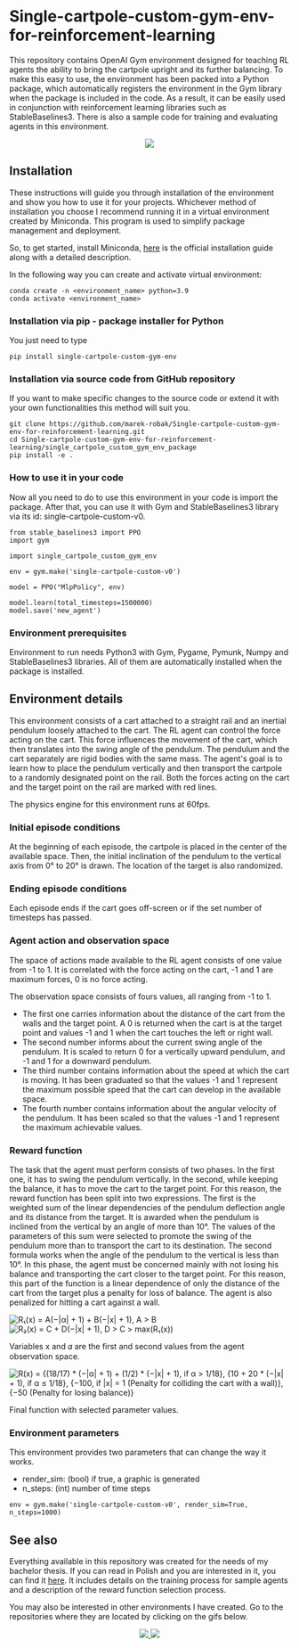 # Single-cartpole-custom-gym-env-for-reinforcement-learning

This repository contains OpenAI Gym environment designed for teaching RL
agents the ability to bring the cartpole upright and its further balancing.
To make this easy to use, the environment has been packed into a Python package,
which automatically registers the environment in the Gym library when the package
is included in the code. As a result, it can be easily used in conjunction with
reinforcement learning libraries such as StableBaselines3. There is also a sample
code for training and evaluating agents in this environment.

<p align="center">
  <img src="media/cartpole_540.gif"/>
</p>

## Installation

These instructions will guide you through installation of the environment and
show you how to use it for your projects. Whichever method of installation you
choose I recommend running it in a virtual environment created by Miniconda.
This program is used to simplify package management and deployment.

So, to get started, install Miniconda, [here](https://docs.conda.io/en/latest/miniconda.html)
is the official installation guide along with a detailed description.

In the following way you can create and activate virtual environment:

```
conda create -n <environment_name> python=3.9
conda activate <environment_name>
```

### Installation via pip - package installer for Python

You just need to type

```
pip install single-cartpole-custom-gym-env
```

### Installation via source code from GitHub repository

If you want to make specific changes to the source code or extend it with your
own functionalities this method will suit you.

```
git clone https://github.com/marek-robak/Single-cartpole-custom-gym-env-for-reinforcement-learning.git
cd Single-cartpole-custom-gym-env-for-reinforcement-learning/single_cartpole_custom_gym_env_package
pip install -e .
```

### How to use it in your code

Now all you need to do to use this environment in your code is import the package.
After that, you can use it with Gym and StableBaselines3 library via its
id: single-cartpole-custom-v0.

```
from stable_baselines3 import PPO
import gym

import single_cartpole_custom_gym_env

env = gym.make('single-cartpole-custom-v0')

model = PPO("MlpPolicy", env)

model.learn(total_timesteps=1500000)
model.save('new_agent')
```

### Environment prerequisites

Environment to run needs Python3 with Gym, Pygame, Pymunk, Numpy and StableBaselines3
libraries. All of them are automatically installed when the package is installed.

## Environment details

This environment consists of a cart attached to a straight rail and an inertial
pendulum loosely attached to the cart. The RL agent can control the force acting
on the cart. This force influences the movement of the cart, which then translates
into the swing angle of the pendulum. The pendulum and the cart separately are
rigid bodies with the same mass. The agent's goal is to learn how to place the
pendulum vertically and then transport the cartpole to a randomly designated point
on the rail. Both the forces acting on the cart and the target point on the rail
are marked with red lines.

The physics engine for this environment runs at 60fps.

### Initial episode conditions

At the beginning of each episode, the cartpole is placed in the center of the
available space. Then, the initial inclination of the pendulum to the vertical axis
from 0° to 20° is drawn. The location of the target is also randomized.

### Ending episode conditions

Each episode ends if the cart goes off-screen or if the set number of timesteps
has passed.

### Agent action and observation space

The space of actions made available to the RL agent consists of one value from -1
to 1. It is correlated with the force acting on the cart, -1 and 1 are maximum forces,
0 is no force acting.

The observation space consists of fours values, all ranging from -1 to 1.
- The first one carries information about the distance of the cart from the walls
and the target point. A 0 is returned when the cart is at the target point
and values -1 and 1 when the cart touches the left or right wall.
- The second number informs about the current swing angle of the pendulum.
It is scaled to return 0 for a vertically upward pendulum, and -1 and 1 for a
downward pendulum.
- The third number contains information about the speed at which the cart is moving.
It has been graduated so that the values -1 and 1 represent the maximum possible
speed that the cart can develop in the available space.
- The fourth number contains information about the angular velocity of the pendulum.
It has been scaled so that the values -1 and 1 represent the maximum achievable values.

### Reward function

The task that the agent must perform consists of two phases. In the first one, it has to
swing the pendulum vertically. In the second, while keeping the balance, it has to move the cart
to the target point. For this reason, the reward function has been split into two expressions.
The first is the weighted sum of the linear dependencies of the pendulum deflection angle and
its distance from the target. It is awarded when the pendulum is inclined from the vertical
by an angle of more than 10°. The values ​​of the parameters of this sum were selected to
promote the swing of the pendulum more than to transport the cart to its destination. The
second formula works when the angle of the pendulum to the vertical is less than 10°. In
this phase, the agent must be concerned mainly with not losing his balance and transporting
the cart closer to the target point. For this reason, this part of the function is a linear
dependence of only the distance of the cart from the target plus a penalty for loss of
balance. The agent is also penalized for hitting a cart against a wall.

<picture> 
  <source media="(prefers-color-scheme: dark)" srcset="https://latex.codecogs.com/svg.latex?%5CLarge%5Ccolor%7Bwhite%7D%20R_1%28x%29%3DA%28-%7C%5Calpha%7C%2B1%29%2BB%28-%7Cx%7C%2B1%29%2C%5Cquad%20A%3E%20B">
  <source media="(prefers-color-scheme: dark)" srcset="https://latex.codecogs.com/svg.latex?%5CLarge%5Ccolor%7Bblack%7D%20R_1%28x%29%3DA%28-%7C%5Calpha%7C%2B1%29%2BB%28-%7Cx%7C%2B1%29%2C%5Cquad%20A%3E%20B">
  <img alt="R₁(x) = A(−|α| + 1) + B(−|x| + 1),    A > B">
</picture>

<picture> 
  <source media="(prefers-color-scheme: dark)" srcset="https://latex.codecogs.com/svg.latex?%5CLarge%5Ccolor%7Bwhite%7D%20R_2%28x%29%3DC%2BD%28-%7Cx%7C%2B1%29%2C%5Cquad%20D%3E%20C%3E%5Cmax%28R_1%28x%29%29">
  <source media="(prefers-color-scheme: dark)" srcset="https://latex.codecogs.com/svg.latex?%5CLarge%5Ccolor%7Bblack%7D%20R_2%28x%29%3DC%2BD%28-%7Cx%7C%2B1%29%2C%5Cquad%20D%3E%20C%3E%5Cmax%28R_1%28x%29%29">
  <img alt="R₂(x) = C + D(−|x| + 1),    D > C > max(R₁(x))">
</picture>

Variables x and 𝛼 are the first and second values from the agent observation space.

<picture> 
  <source media="(prefers-color-scheme: dark)" srcset="https://latex.codecogs.com/svg.latex?%5CLarge%5Ccolor%7Bwhite%7D%20R%28x%29%3D%5Cbegin%7Bcases%7D%5Cfrac%7B18%7D%7B17%7D%28-%7C%5Calpha%7C%2B1%29%2B%5Cfrac%7B1%7D%7B2%7D%28-%7Cx%7C%2B1%29%20%26%5Cquad%5Calpha%3E%5Cfrac%7B1%7D%7B18%7D%5C%5C10%2B20%28-%7Cx%7C%2B1%29%20%26%5Cquad%5Calpha%5Cle%5Cfrac%7B1%7D%7B18%7D%5C%5C-100%20%26%5Cquad%7Cx%7C%3D1%5Ctext%7B%2C%20Penalty%20for%20colliding%20the%20cart%20with%20a%20wall%7D%5C%5C-50%20%26%5Cquad%5Ctext%7BPenalty%20for%20losing%20balance%7D%5Cend%7Bcases%7D">
  <source media="(prefers-color-scheme: dark)" srcset="https://latex.codecogs.com/svg.latex?%5CLarge%5Ccolor%7Bblack%7D%20R%28x%29%3D%5Cbegin%7Bcases%7D%5Cfrac%7B18%7D%7B17%7D%28-%7C%5Calpha%7C%2B1%29%2B%5Cfrac%7B1%7D%7B2%7D%28-%7Cx%7C%2B1%29%20%26%5Cquad%5Calpha%3E%5Cfrac%7B1%7D%7B18%7D%5C%5C10%2B20%28-%7Cx%7C%2B1%29%20%26%5Cquad%5Calpha%5Cle%5Cfrac%7B1%7D%7B18%7D%5C%5C-100%20%26%5Cquad%7Cx%7C%3D1%5Ctext%7B%2C%20Penalty%20for%20colliding%20the%20cart%20with%20a%20wall%7D%5C%5C-50%20%26%5Cquad%5Ctext%7BPenalty%20for%20losing%20balance%7D%5Cend%7Bcases%7D">
  <img alt="R(x) = {(18/17) * (−|α| + 1) + (1/2) * (−|x| + 1), if α > 1/18}, {10 + 20 * (−|x| + 1), if α ≤ 1/18}, {−100, if |x| = 1 (Penalty for colliding the cart with a wall)}, {−50 (Penalty for losing balance)}">
</picture>

Final function with selected parameter values.

### Environment parameters

This environment provides two parameters that can change the way it works.

- render_sim: (bool) if true, a graphic is generated
- n_steps: (int) number of time steps

```
env = gym.make('single-cartpole-custom-v0', render_sim=True, n_steps=1000)
```

## See also

Everything available in this repository was created for the needs of my bachelor thesis.
If you can read in Polish and you are interested in it, you can find it
[here](https://www.ap.uj.edu.pl/diplomas/151837/?_s=1). It includes details on the
training process for sample agents and a description of the reward function selection process.

You may also be interested in other environments I have created. Go to the repositories
where they are located by clicking on the gifs below.

<p align="center">
  <a href="https://github.com/mareo1208/Drone-2d-custom-gym-env-for-reinforcement-learning.git">
    <img src="media/drone_360.gif"/>
  </a>
  <a href="https://github.com/mareo1208/Double-cartpole-custom-gym-env-for-reinforcement-learning">
    <img src="media/double_cartpole_360.gif"/>
  </a>
</p>
